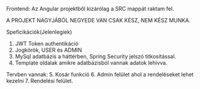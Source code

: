 Frontend: Az Angular projektből kizárólag a SRC mappát raktam fel.

A PROJEKT NAGYJÁBÓL NEGYEDE VAN CSAK KÉSZ, NEM KÉSZ MUNKA.

Speficikációk(Jelenlegiek)
1. JWT Token authentikáció
2. Jogkörök, USER és ADMIN
3. MySql adatbázis a háttérben, Spring Security jelszó titkosítással.
4. Template oldalak amikre adatbázisból vannak adatok lehívva.

Tervben vannak:
5. Kosár funkció
6. Admin felület ahol a rendeléseket lehet kezelni
7. Rendelési felület.
